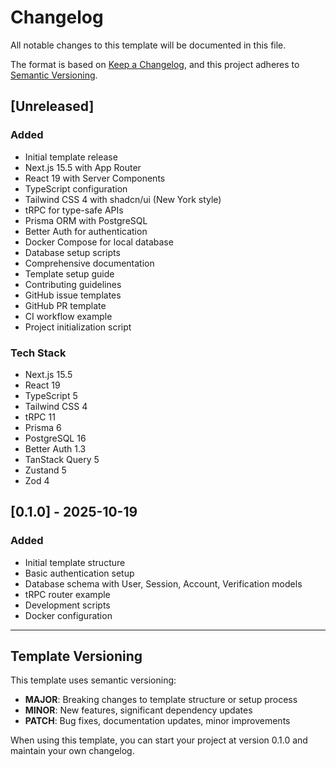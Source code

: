 # Changelog

All notable changes to this template will be documented in this file.

The format is based on [Keep a Changelog](https://keepachangelog.com/en/1.0.0/),
and this project adheres to [Semantic Versioning](https://semver.org/spec/v2.0.0.html).

## [Unreleased]

### Added

- Initial template release
- Next.js 15.5 with App Router
- React 19 with Server Components
- TypeScript configuration
- Tailwind CSS 4 with shadcn/ui (New York style)
- tRPC for type-safe APIs
- Prisma ORM with PostgreSQL
- Better Auth for authentication
- Docker Compose for local database
- Database setup scripts
- Comprehensive documentation
- Template setup guide
- Contributing guidelines
- GitHub issue templates
- GitHub PR template
- CI workflow example
- Project initialization script

### Tech Stack

- Next.js 15.5
- React 19
- TypeScript 5
- Tailwind CSS 4
- tRPC 11
- Prisma 6
- PostgreSQL 16
- Better Auth 1.3
- TanStack Query 5
- Zustand 5
- Zod 4

## [0.1.0] - 2025-10-19

### Added

- Initial template structure
- Basic authentication setup
- Database schema with User, Session, Account, Verification models
- tRPC router example
- Development scripts
- Docker configuration

---

## Template Versioning

This template uses semantic versioning:

- **MAJOR**: Breaking changes to template structure or setup process
- **MINOR**: New features, significant dependency updates
- **PATCH**: Bug fixes, documentation updates, minor improvements

When using this template, you can start your project at version 0.1.0 and maintain your own changelog.
